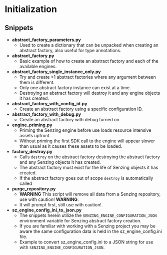 # Initialization

## Snippets

- **abstract_factory_parameters.py**
  - Used to create a dictionary that can be unpacked when creating an abstract factory, also useful for type annotations.
- **abstract_factory.py**
  - Basic example of how to create an abstract factory and each of the available engines.
- **abstract_factory_single_instance_only.py**
  - Try and create >1 abstract factories where any argument between them is different.
  - Only one abstract factory instance can exist at a time.
  - Destroying an abstract factory will destroy it and any engine objects it has created. 
- **abstract_factory_with_config_id.py**
  - Create an abstract factory using a specific configuration ID.
- **abstract_factory_with_debug.py**
  - Create an abstract factory with debug turned on.
- **engine_priming.py**
  - Priming the Senzing engine before use loads resource intensive assets upfront. 
  - Without priming the first SDK call to the engine will appear slower than usual as it causes these assets to be loaded.
- **factory_destroy.py**
  - Calls `destroy` on the abstract factory destroying the abstract factory and any Senzing objects it has created.
  - The abstract factory must exist for the life of Senzing objects it has created.
  - If the abstract factory goes out of scope `destroy` is automatically called
- **purge_repository.py**
  - **WARNING** This script will remove all data from a Senzing repository, use with caution! **WARNING**.
  - It will prompt first, still use with caution!.
- **sz_engine_config_ini_to_json.py**
  - The snippets herein utilize the `SENZING_ENGINE_CONFIGURATION_JSON` environment variable for Senzing abstract factory creation.
  - If you are familiar with working with a Senzing project you may be aware the same configuration data is held in the sz_engine_config.ini file.
  - Example to convert sz_engine_config.ini to a JSON string for use with `SENZING_ENGINE_CONFIGURATION_JSON`.
